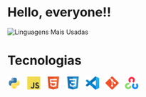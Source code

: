 # Hello, everyone!!

![Linguagens Mais Usadas](https://github-readme-stats.vercel.app/api/top-langs/?username=karllosdev&layout=compact&theme=dark&langs_count=8&hide_border=true&bg_color=000000&title_color=ff6600&text_color=ffffff&icon_color=00ffcc&card_width=450)

# Tecnologias

<div style="display: inline-block; margin-right: 10px;">
  <img src="https://raw.githubusercontent.com/devicons/devicon/master/icons/python/python-original.svg" alt="Python" width="30"/>
</div>
<div style="display: inline-block; margin-right: 10px;">
  <img src="https://raw.githubusercontent.com/devicons/devicon/master/icons/javascript/javascript-original.svg" alt="JavaScript" width="30"/>
</div>
<div style="display: inline-block; margin-right: 10px;">
  <img src="https://raw.githubusercontent.com/devicons/devicon/master/icons/html5/html5-original.svg" alt="HTML" width="30"/>
</div>
<div style="display: inline-block; margin-right: 10px;">
  <img src="https://raw.githubusercontent.com/devicons/devicon/master/icons/css3/css3-original.svg" alt="CSS" width="30"/>
</div>
<div style="display: inline-block; margin-right: 10px;">
  <img src="https://raw.githubusercontent.com/devicons/devicon/master/icons/vscode/vscode-original.svg" alt="VS Code" width="30"/>
</div>
<div style="display: inline-block; margin-right: 10px;">
  <img src="https://raw.githubusercontent.com/devicons/devicon/master/icons/git/git-original.svg" alt="Git" width="30"/>
</div>
<div style="display: inline-block; margin-right: 10px;">
  <img src="https://raw.githubusercontent.com/devicons/devicon/master/icons/opencv/opencv-original.svg" alt="OpenCV" width="30"/>
</div>
